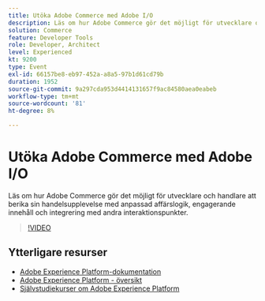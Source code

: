 ```yaml
---
title: Utöka Adobe Commerce med Adobe I/O
description: Läs om hur Adobe Commerce gör det möjligt för utvecklare och handlare att berika sin handelsupplevelse med anpassad affärslogik, engagerande innehåll och integrering med andra interaktionspunkter.
solution: Commerce
feature: Developer Tools
role: Developer, Architect
level: Experienced
kt: 9200
type: Event
exl-id: 66157be8-eb97-452a-a8a5-97b1d61cd79b
duration: 1952
source-git-commit: 9a297cda953d4414131657f9ac84580aea0eabeb
workflow-type: tm+mt
source-wordcount: '81'
ht-degree: 8%

---
```


# Utöka Adobe Commerce med Adobe I/O

Läs om hur Adobe Commerce gör det möjligt för utvecklare och handlare att berika sin handelsupplevelse med anpassad affärslogik, engagerande innehåll och integrering med andra interaktionspunkter.

>[!VIDEO](https://video.tv.adobe.com/v/337727/?quality=12&learn=on&hidetitle=true)

## Ytterligare resurser

- [Adobe Experience Platform-dokumentation](https://experienceleague.adobe.com/docs/experience-platform.html)
- [Adobe Experience Platform - översikt](https://experienceleague.adobe.com/docs/experience-platform/landing/home.html)
- [Självstudiekurser om Adobe Experience Platform](https://experienceleague.adobe.com/docs/platform-learn/tutorials/overview.html?lang=sv)
